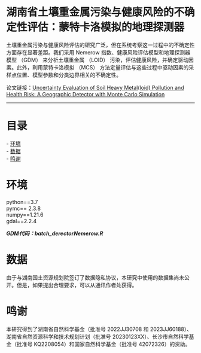 # 湖南省土壤重金属污染与健康风险的不确定性评估：蒙特卡洛模拟的地理探测器

土壤重金属污染与健康风险评估的研究广泛，但在系统考察这一过程中的不确定性方面存在显著差距。我们采用 Nemerow 指数、健康风险评估模型和地理探测器模型 （GDM） 来分析土壤重金属 （LOID） 污染，评估健康风险，并确定驱动因素。此外，利用蒙特卡洛模拟 （MCS） 方法定量评估与这些过程中驱动因素的采样点位置、模型参数和分类边界相关的不确定性。

论文链接：[Uncertainty Evaluation of Soil Heavy Metal(loid) Pollution and Health Risk: A Geographic Detector with Monte Carlo Simulation](https://www.mdpi.com/2305-6304/11/12/1006 "论文")

*** 

# 目录
- [环境](#环境)  
- [数据](#数据)  
- [鸣谢](#鸣谢)

# 环境
python==3.7  
pymc== 2.3.8  
numpy==1.21.6  
gdal==2.2.4  

***GDM代码：batch_derectorNemerow.R***

# 数据
由于与湖南国土资源规划院签订了数据隐私协议，本研究中使用的数据集尚未公开。但是，如果提出合理要求，可以从通讯作者处获得。 

# 鸣谢
本研究得到了湖南省自然科学基金（批准号 2022JJ30708 和 2023JJ60188）、湖南省自然资源科学和技术规划计划（批准号 20230123XX）、长沙市自然科学基金（批准号 KQ2208054）和国家自然科学基金（批准号 42072326）的资助。


